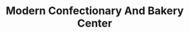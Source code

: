 ---
title: "Modern Confectionary And Bakery Center"
url: /robertsganj/modern-confectionary-and-bakery-center/
shop: Bäckerei
---